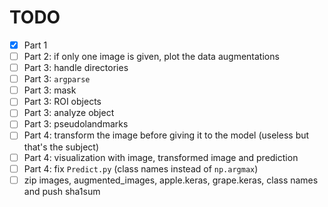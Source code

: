 # TODO

- [X] Part 1
- [ ] Part 2: if only one image is given, plot the data augmentations
- [ ] Part 3: handle directories
- [ ] Part 3: `argparse`
- [ ] Part 3: mask
- [ ] Part 3: ROI objects
- [ ] Part 3: analyze object
- [ ] Part 3: pseudolandmarks
- [ ] Part 4: transform the image before giving it to the model (useless but that's the subject)
- [ ] Part 4: visualization with image, transformed image and prediction
- [ ] Part 4: fix `Predict.py` (class names instead of `np.argmax`)
- [ ] zip images, augmented_images, apple.keras, grape.keras, class names and push sha1sum